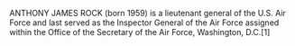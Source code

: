 ANTHONY JAMES ROCK (born 1959) is a lieutenant general of the U.S. Air Force and last served as the Inspector General of the Air Force assigned within the Office of the Secretary of the Air Force, Washington, D.C.[1]
